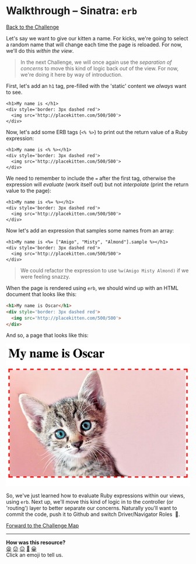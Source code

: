 # Walkthrough – Sinatra: `erb`

[Back to the Challenge](../sinatra_erb.md)

Let's say we want to give our kitten a name. For kicks, we're going to select a random name that will change each time the page is reloaded. For now, we'll do this _within the view_.

> In the next Challenge, we will once again use the _separation of concerns_ to move this kind of logic back _out_ of the view. For now, we're doing it here by way of introduction.

First, let's add an `h1` tag, pre-filled with the 'static' content we _always_ want to see.

```erb
<h1>My name is </h1>
<div style='border: 3px dashed red'>
  <img src='http://placekitten.com/500/500'>
</div>
```

Now, let's add some ERB tags (`<% %>`) to print out the return value of a Ruby expression:

```erb
<h1>My name is <% %></h1>
<div style='border: 3px dashed red'>
  <img src='http://placekitten.com/500/500'>
</div>
```

We need to remember to include the `=` after the first tag, otherwise the expression will _evaluate_ (work itself out) but not _interpolate_ (print the return value to the page):

```erb
<h1>My name is <%= %></h1>
<div style='border: 3px dashed red'>
  <img src='http://placekitten.com/500/500'>
</div>
```

Now let's add an expression that samples some names from an array:

```erb
<h1>My name is <%= ["Amigo", "Misty", "Almond"].sample %></h1>
<div style='border: 3px dashed red'>
  <img src='http://placekitten.com/500/500'>
</div>
```

> We could refactor the expression to use `%w(Amigo Misty Almond)` if we were feeling snazzy.

When the page is rendered using `erb`, we should wind up with an HTML document that looks like this:

```html
<h1>My name is Oscar</h1>
<div style='border: 3px dashed red'>
  <img src='http://placekitten.com/500/500'>
</div>
```

And so, a page that looks like this:

![Gee, Oscar's kinda cute](../images/sinatra_oscar.png)

So, we've just learned how to evaluate Ruby expressions within our views, using `erb`. Next up, we'll move this kind of logic in to the controller (or 'routing') layer to better separate our concerns. Naturally you'll want to commit the code, push it to Github and switch Driver/Navigator Roles &nbsp;:twisted_rightwards_arrows:.

[Forward to the Challenge Map](../README.md)

<!-- BEGIN GENERATED SECTION DO NOT EDIT -->

---

**How was this resource?**  
[😫](https://airtable.com/shrUJ3t7KLMqVRFKR?prefill_Repository=makersacademy/course&prefill_File=apprenticeships_intro_to_the_web/walkthroughs/sinatra_erb.md&prefill_Sentiment=😫) [😕](https://airtable.com/shrUJ3t7KLMqVRFKR?prefill_Repository=makersacademy/course&prefill_File=apprenticeships_intro_to_the_web/walkthroughs/sinatra_erb.md&prefill_Sentiment=😕) [😐](https://airtable.com/shrUJ3t7KLMqVRFKR?prefill_Repository=makersacademy/course&prefill_File=apprenticeships_intro_to_the_web/walkthroughs/sinatra_erb.md&prefill_Sentiment=😐) [🙂](https://airtable.com/shrUJ3t7KLMqVRFKR?prefill_Repository=makersacademy/course&prefill_File=apprenticeships_intro_to_the_web/walkthroughs/sinatra_erb.md&prefill_Sentiment=🙂) [😀](https://airtable.com/shrUJ3t7KLMqVRFKR?prefill_Repository=makersacademy/course&prefill_File=apprenticeships_intro_to_the_web/walkthroughs/sinatra_erb.md&prefill_Sentiment=😀)  
Click an emoji to tell us.

<!-- END GENERATED SECTION DO NOT EDIT -->
